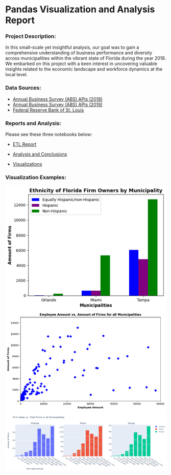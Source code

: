# Pandas Visualization and Analysis Report 

### Project Description:
In this small-scale yet insightful analysis, our goal was to gain a comprehensive understanding of business performance and diversity across municipalities within the vibrant state of Florida during the year 2018. We embarked on this project with a keen interest in uncovering valuable insights related to the economic landscape and workforce dynamics at the local level.

### Data Sources:
* [Annual Business Survey (ABS) APIs (2018)](https://www.census.gov/data/developers/data-sets/abs.2018.html)
* [Annual Business Survey (ABS) APIs (2019)](https://www.census.gov/data/developers/data-sets/abs.2019.html)
* [Federal Reserve Bank of St. Louis](https://fred.stlouisfed.org/categories/30605)

### Reports and Analysis: 
Please see these three notebooks below:

* [ETL Report](etl_report.ipynb)

* [Analysis and Conclusions](report_analysis.ipynb)

* [Visualizations](visualizations.ipynb)

### Visualization Examples:
![Maitplotlib Bar Chart](Images/e69f6960-4e04-43be-a7c3-69cf984bdf97.png)
![Maitplotlib Scatter Plot](Images/f2c78b31-6ea9-48b9-b6b4-c4f8ea884ab3.png)
![Plotly Bar Charts](<Images/Screenshot (138).png>)